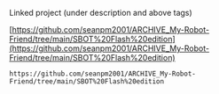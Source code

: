 
Linked project (under description and above tags)

[https://github.com/seanpm2001/ARCHIVE_My-Robot-Friend/tree/main/SBOT%20Flash%20edition](https://github.com/seanpm2001/ARCHIVE_My-Robot-Friend/tree/main/SBOT%20Flash%20edition)

```
https://github.com/seanpm2001/ARCHIVE_My-Robot-Friend/tree/main/SBOT%20Flash%20edition
```

